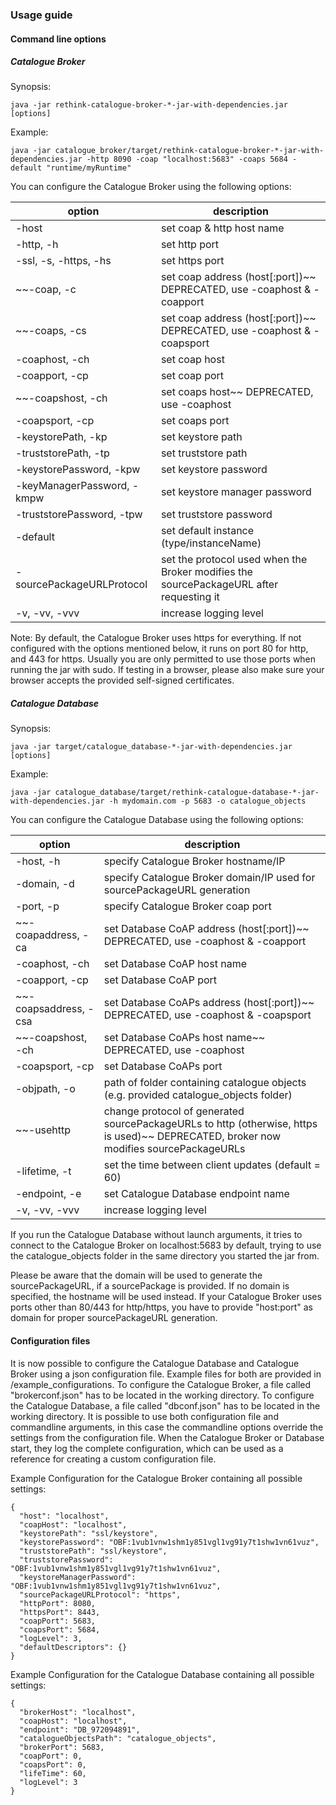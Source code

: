 ### Usage guide
#### Command line options
##### Catalogue Broker
Synopsis:

`java -jar rethink-catalogue-broker-*-jar-with-dependencies.jar [options]`

Example:

`java -jar catalogue_broker/target/rethink-catalogue-broker-*-jar-with-dependencies.jar -http 8090 -coap "localhost:5683" -coaps 5684 -default "runtime/myRuntime"`

You can configure the Catalogue Broker using the following options:

option                      | description
--------------------------- | ---------------------------
-host                       | set coap & http host name
-http, -h                   | set http port
-ssl, -s, -https, -hs       | set https port
~~-coap, -c                   | set coap address (host[:port])~~ DEPRECATED, use -coaphost & -coapport
~~-coaps, -cs                 | set coap address (host[:port])~~ DEPRECATED, use -coaphost & -coapsport
-coaphost, -ch              | set coap host
-coapport, -cp              | set coap port
~~-coapshost, -ch             | set coaps host~~ DEPRECATED, use -coaphost
-coapsport, -cp             | set coaps port
-keystorePath, -kp          | set keystore path
-truststorePath, -tp        | set truststore path
-keystorePassword, -kpw     | set keystore password
-keyManagerPassword, -kmpw  | set keystore manager password
-truststorePassword, -tpw   | set truststore password
-default                    | set default instance (type/instanceName)
-sourcePackageURLProtocol   | set the protocol used when the Broker modifies the sourcePackageURL after requesting it
-v, -vv, -vvv               | increase logging level

Note: By default, the Catalogue Broker uses https for everything. If not configured with the options mentioned below, it runs on port 80 for http, and 443 for https. Usually you are only permitted to use those ports when running the jar with sudo.
If testing in a browser, please also make sure your browser accepts the provided self-signed certificates.

##### Catalogue Database
Synopsis:

`java -jar target/catalogue_database-*-jar-with-dependencies.jar [options]`

Example:

`java -jar catalogue_database/target/rethink-catalogue-database-*-jar-with-dependencies.jar -h mydomain.com -p 5683 -o catalogue_objects`

You can configure the Catalogue Database using the following options:

option              | description
------------------- | ---------------------------
-host, -h           | specify Catalogue Broker hostname/IP
-domain, -d         | specify Catalogue Broker domain/IP used for sourcePackageURL generation
-port, -p           | specify Catalogue Broker coap port
~~-coapaddress, -ca   | set Database CoAP address (host[:port])~~ DEPRECATED, use -coaphost & -coapport
-coaphost, -ch      | set Database CoAP host name
-coapport, -cp      | set Database CoAP port
~~-coapsaddress, -csa | set Database CoAPs address (host[:port])~~ DEPRECATED, use -coaphost & -coapsport
~~-coapshost, -ch     | set Database CoAPs host name~~ DEPRECATED, use -coaphost
-coapsport, -cp     | set Database CoAPs port
-objpath, -o        | path of folder containing catalogue objects (e.g. provided catalogue_objects folder)
~~-usehttp            | change protocol of generated sourcePackageURLs to http (otherwise, https is used)~~ DEPRECATED, broker now modifies sourcePackageURLs
-lifetime, -t       | set the time between client updates (default = 60)
-endpoint, -e       | set Catalogue Database endpoint name
-v, -vv, -vvv       | increase logging level

If you run the Catalogue Database without launch arguments,
it tries to connect to the Catalogue Broker on localhost:5683 by default,
trying to use the catalogue_objects folder in the same directory you started the jar from.

Please be aware that the domain will be used to generate the sourcePackageURL, if a sourcePackage is provided.
If no domain is specified, the hostname will be used instead.
If your Catalogue Broker uses ports other than 80/443 for http/https, you have to provide "host:port" as domain for proper sourcePackageURL generation.

#### Configuration files
It is now possible to configure the Catalogue Database and Catalogue Broker using a json configuration file. Example files for both are provided in /example_configurations.
To configure the Catalogue Broker, a file called "brokerconf.json" has to be located in the working directory.
To configure the Catalogue Database, a file called "dbconf.json" has to be located in the working directory.
It is possible to use both configuration file and commandline arguments, in this case the commandline options override the settings from the configuration file.
When the Catalogue Broker or Database start, they log the complete configuration, which can be used as a reference for creating a custom configuration file.

Example Configuration for the Catalogue Broker containing all possible settings:
```
{
  "host": "localhost",
  "coapHost": "localhost",
  "keystorePath": "ssl/keystore",
  "keystorePassword": "OBF:1vub1vnw1shm1y851vgl1vg91y7t1shw1vn61vuz",
  "truststorePath": "ssl/keystore",
  "truststorePassword": "OBF:1vub1vnw1shm1y851vgl1vg91y7t1shw1vn61vuz",
  "keystoreManagerPassword": "OBF:1vub1vnw1shm1y851vgl1vg91y7t1shw1vn61vuz",
  "sourcePackageURLProtocol": "https",
  "httpPort": 8080,
  "httpsPort": 8443,
  "coapPort": 5683,
  "coapsPort": 5684,
  "logLevel": 3,
  "defaultDescriptors": {}
}
```

Example Configuration for the Catalogue Database containing all possible settings:
```
{
  "brokerHost": "localhost",
  "coapHost": "localhost",
  "endpoint": "DB_972094891",
  "catalogueObjectsPath": "catalogue_objects",
  "brokerPort": 5683,
  "coapPort": 0,
  "coapsPort": 0,
  "lifeTime": 60,
  "logLevel": 3
}
```